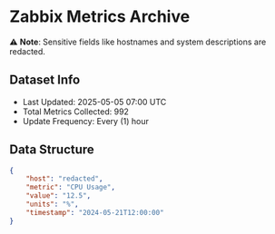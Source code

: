 # Zabbix Metrics Archive

⚠️ **Note**: Sensitive fields like hostnames and system descriptions are redacted.

## Dataset Info
- Last Updated: 2025-05-05 07:00 UTC
- Total Metrics Collected: 992
- Update Frequency: Every (1) hour

## Data Structure
```json
{
    "host": "redacted",
    "metric": "CPU Usage",
    "value": "12.5",
    "units": "%",
    "timestamp": "2024-05-21T12:00:00"
}
```
